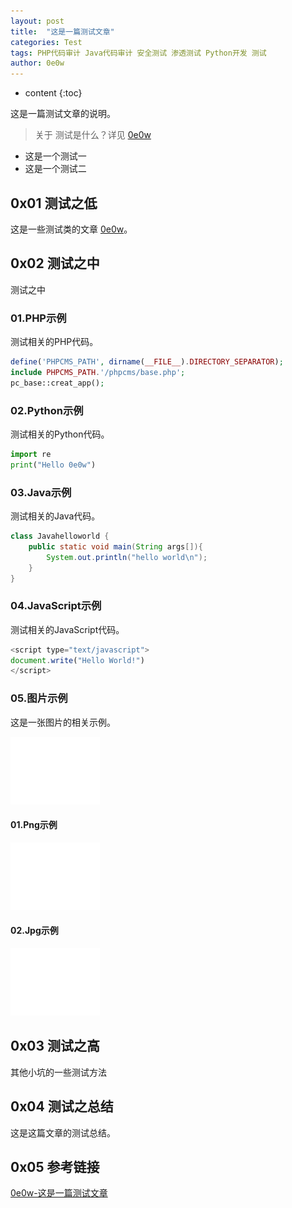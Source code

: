 ```yaml
---
layout: post
title:  "这是一篇测试文章"
categories: Test
tags: PHP代码审计 Java代码审计 安全测试 渗透测试 Python开发 测试
author: 0e0w
---
```


* content
{:toc}

这是一篇测试文章的说明。

> 关于 测试是什么？详见 [0e0w](http://www.0e0w.com/)

- 这是一个测试一
- 这是一个测试二


## 0x01 测试之低

这是一些测试类的文章 [0e0w](http://www.0e0w.com/)。

## 0x02 测试之中

测试之中
### 01.PHP示例
测试相关的PHP代码。
```php
define('PHPCMS_PATH', dirname(__FILE__).DIRECTORY_SEPARATOR);
include PHPCMS_PATH.'/phpcms/base.php';
pc_base::creat_app();
```
### 02.Python示例
测试相关的Python代码。

```python
import re
print("Hello 0e0w")
```
### 03.Java示例
测试相关的Java代码。

```java
class Javahelloworld {
    public static void main(String args[]){
        System.out.println("hello world\n");
    }
}
```
### 04.JavaScript示例
测试相关的JavaScript代码。

```javascript
<script type="text/javascript">
document.write("Hello World!")
</script>
```

### 05.图片示例

这是一张图片的相关示例。

![](https://raw.githubusercontent.com/0e0w/0e0w.github.io/master/image/test.png)

#### 01.Png示例

![](https://raw.githubusercontent.com/0e0w/0e0w.github.io/master/image/test.png)

#### 02.Jpg示例

![](https://raw.githubusercontent.com/0e0w/0e0w.github.io/master/image/test.png)


## 0x03 测试之高

其他小坑的一些测试方法

## 0x04 测试之总结

这是这篇文章的测试总结。

## 0x05 参考链接

[0e0w-这是一篇测试文章](http://www.0e0w.com/2020/03/01/test/)
